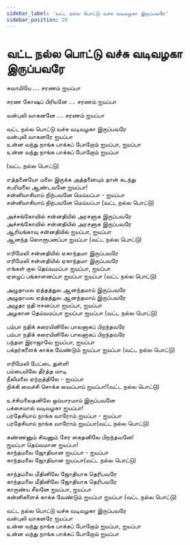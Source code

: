 ```yaml
---
sidebar_label: 'வட்ட நல்ல பொட்டு வச்சு வடிவழகா இருப்பவரே'
sidebar_position: 20
---
```


# **வட்ட நல்ல பொட்டு வச்சு வடிவழகா இருப்பவரே**


சுவாமியே ....  சரணம் ஐயப்பா <br />

சரண கோஷப் பிரியனே ....  சரணம் ஐயப்பா <br />

வன்புலி வாகனனே .... சரணம் ஐயப்பா <br />

வட்ட நல்ல பொட்டு வச்சு வடிவழகா இருப்பவரே <br />
வன்புலி வாகனரே ஐயப்பா <br />
உன்ன வந்து நாங்க பாக்கப் போறோம் ஐயப்பா, ஐயப்பா <br />
உன்ன வந்து நாங்க பாக்கப் போறோம் ஐயப்பா <br />

(வட்ட நல்ல பொட்டு) <br />

எத்தனையோ மலை இருக்க அத்தனையும் தான் கடந்து  <br />
சபரிமலை ஆண்டவனே ஐயப்பா! <br />
சன்னியாசியாய் நிற்பவனே மெய்யப்பா - ஐயப்பா <br />
சன்னியாசியாய் நிற்பவனே மெய்யப்பா (வட்ட நல்ல பொட்டு) <br />

அச்சங்கோவில் சன்னதியில் அரசனாக இருப்பவரே <br />
அச்சங்கோவில் சன்னதியில் அரசனாக இருப்பவரே <br />
ஆரியங்காவு சன்னதியில் ஐயப்பா, ஐயப்பா <br />
ஆனந்த ஸொரூபனப்பா ஐயப்பா (வட்ட நல்ல பொட்டு) <br />

எரிமேலி சன்னதியில் ஏகாந்தமா இருப்பவரே <br />
எரிமேலி சன்னதியில் ஏகாந்தமா இருப்பவரே <br />
எங்கள் குல தெய்வமப்பா ஐயப்பா, ஐயப்பா <br />
ஏழைப் பங்காளனப்பா ஐயப்பா ஐயப்பா (வட்ட நல்ல பொட்டு) <br />

அழுதாமல ஏத்தத்துல ஆனந்தமாய் இருப்பவரே <br />
அழுதாமல ஏத்தத்துல ஆனந்தமாய் இருப்பவரே <br />
அழுதா நதி ஈசனப்பா ஐயப்பா, ஐயப்பா <br />
அழகான தெய்வமப்பா ஐயப்பா ஐயப்பா (வட்ட நல்ல பொட்டு)<br />

பம்பா நதிக் கரையினிலே பாலனாகப் பிறந்தவரே <br />
பம்பா நதிக் கரையினிலே பாலனாகப் பிறந்தவரே <br />
பந்தள இராஜாவே ஐயப்பா, ஐயப்பா <br />
பக்தர்களைக் காக்க வேண்டும் ஐயப்பா ஐயப்பா (வட்ட நல்ல பொட்டு) <br />

எரிமேலி பேட்டை துள்ளி<br />
பம்பையிலே தீர்த்த மாடி <br />
நீலிமலை ஏற்றத்திலே - ஐயப்பா<br />
நிக்கி வைச்சி சொக்க வைப்பாய் ஐயப்பா!(வட்ட நல்ல பொட்டு) <br />

உச்சிமலைதனிலே ஒய்யாரமாய் இருப்பவனே<br />
பச்சைமால் வடிவழகா ஐயப்பா!<br />
பரதேசியாய் நாங்க வாரோம் ஐயப்பா - ஐயப்பா<br />
பரதேசியாய் நாங்க வாரோம் ஐயப்பா(வட்ட நல்ல பொட்டு)<br />

கண்ணனும் சிவனும் சேர கைதனிலே பிறந்தவனே!<br />
ஐயப்பா தெய்வமான ஐயப்பா!<br />
காந்தமலை ஜோதியான ஐயப்பா - ஐயப்பா<br />
காந்தமலை ஜோதியான ஐயப்பா(வட்ட நல்ல பொட்டு)<br />

காந்தமலை மீதினிலே ஜோதியாக தெரிபவரே <br />
காந்தமலை மீதினிலே ஜோதியாக தெரிபவரே <br />
காருண்ய சீலனே ஐயப்பா, ஐயப்பா <br />
கன்னிகளைக் காக்க வேண்டும் ஐயப்பா ஐயப்பா (வட்ட நல்ல பொட்டு)<br />

வட்ட நல்ல பொட்டு வச்சு வடிவழகா இருப்பவரே <br />
வன்புலி வாகனரே ஐயப்பா <br />
உன்ன வந்து நாங்க பாக்கப் போறோம் ஐயப்பா, ஐயப்பா <br />
உன்ன வந்து நாங்க பாக்கப் போறோம் ஐயப்பா <br />
